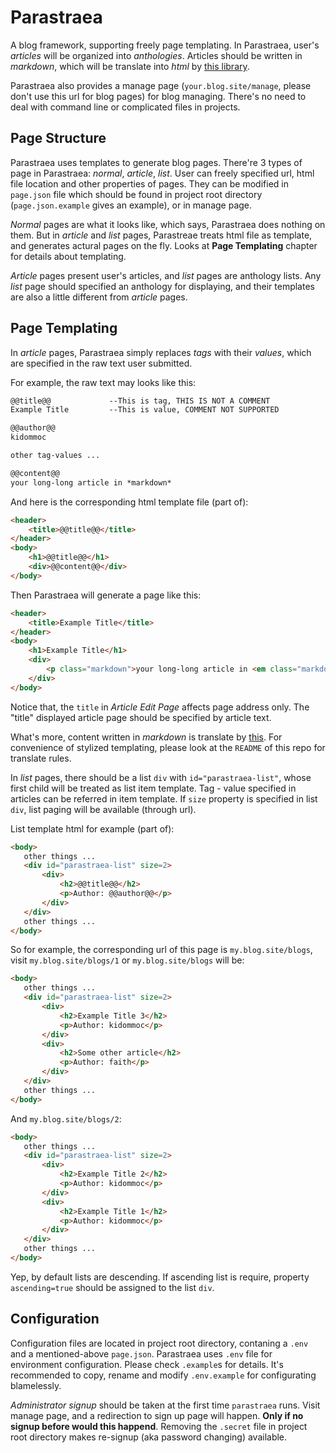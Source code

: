 # Parastraea

A blog framework, supporting freely page templating. In Parastraea, user's *articles* will be organized into *anthologies*. Articles should be written in *markdown*, which will be translate into *html* by [this library](https://github.com/kidommoc/md2h5).

Parastraea also provides a manage page (`your.blog.site/manage`, please don't use this url for blog pages) for blog managing. There's no need to deal with command line or complicated files in projects.

## Page Structure

Parastraea uses templates to generate blog pages. There're 3 types of page in Parastraea: *normal*, *article*, *list*. User can freely specified url, html file location and other properties of pages. They can be modified in `page.json` file which should be found in project root directory (`page.json.example` gives an example), or in manage page.

*Normal* pages are what it looks like, which says, Parastraea does nothing on them. But in *article* and *list* pages, Parastreae treats html file as template, and generates actural pages on the fly. Looks at **Page Templating** chapter for details about templating.

*Article* pages present user's articles, and *list* pages are anthology lists. Any *list* page should specified an anthology for displaying, and their templates are also a little different from *article* pages.

## Page Templating

In *article* pages, Parastraea simply replaces *tags* with their *values*, which are specified in the raw text user submitted.

For example, the raw text may looks like this:

```markdown
@@title@@             --This is tag, THIS IS NOT A COMMENT
Example Title         --This is value, COMMENT NOT SUPPORTED

@@author@@
kidommoc

other tag-values ...

@@content@@
your long-long article in *markdown*
```

And here is the corresponding html template file (part of):

```html
<header>
    <title>@@title@@</title>
</header>
<body>
    <h1>@@title@@</h1>
    <div>@@content@@</div>
</body>
```

Then Parastraea will generate a page like this:

```html
<header>
    <title>Example Title</title>
</header>
<body>
    <h1>Example Title</h1>
    <div>
        <p class="markdown">your long-long article in <em class="markdown">markdown</em></p>
    </div>
</body>
```

Notice that, the `title` in *Article Edit Page* affects page address only. The "title" displayed article page should be specified by article text.

What's more, content written in *markdown* is translate by [this](https://github.com/kidommoc/md2h5). For convenience of stylized templating, please look at the `README` of this repo for translate rules.

In *list* pages, there should be a list `div` with `id="parastraea-list"`, whose first child will be treated as list item template. Tag - value specified in articles can be referred in item template. If `size` property is specified in list `div`, list paging will be available (through url).

List template html for example (part of):

 ```html
 <body>
    other things ...
    <div id="parastraea-list" size=2>
        <div>
            <h2>@@title@@</h2>
            <p>Author: @@author@@</p>
        </div>
    </div>
    other things ...
</body>
 ```

 So for example, the corresponding url of this page is `my.blog.site/blogs`, visit `my.blog.site/blogs/1` or `my.blog.site/blogs` will be:

 ```html
 <body>
    other things ...
    <div id="parastraea-list" size=2>
        <div>
            <h2>Example Title 3</h2>
            <p>Author: kidommoc</p>
        </div>
        <div>
            <h2>Some other article</h2>
            <p>Author: faith</p>
        </div>
    </div>
    other things ...
</body>
 ```

And `my.blog.site/blogs/2`:

 ```html
 <body>
    other things ...
    <div id="parastraea-list" size=2>
        <div>
            <h2>Example Title 2</h2>
            <p>Author: kidommoc</p>
        </div>
        <div>
            <h2>Example Title 1</h2>
            <p>Author: kidommoc</p>
        </div>
    </div>
    other things ...
</body>
 ```

 Yep, by default lists are descending. If ascending list is require, property `ascending=true` should be assigned to the list `div`.

## Configuration

Configuration files are located in project root directory, contaning a `.env` and a mentioned-above `page.json`. Parastraea uses `.env` file for environment configuration. Please check `.example`s for details. It's recommended to copy, rename and modify `.env.example` for configurating blamelessly.

*Administrator signup* should be taken at the first time `parastraea` runs. Visit manage page, and a redirection to sign up page will happen. **Only if no signup before would this happend**. Removing the `.secret` file in project root directory makes re-signup (aka password changing) available.